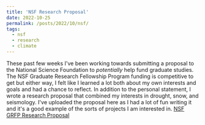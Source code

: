 ```yaml
---
title: 'NSF Research Proposal'
date: 2022-10-25
permalink: /posts/2022/10/nsf/
tags:
  - nsf
  - research
  - climate
---
```

These past few weeks I've been working towards submitting a proposal to the National Science Foundation to *potentially* help fund graduate studies. The NSF Graduate Research Fellowship Program funding is competitive to get but either way, I felt like I learned a lot both about my own interests and goals and had a chance to reflect. In addition to the personal statement, I wrote a research proposal that combined my interests in drought, snow, and seismology. I've uploaded the proposal here as I had a lot of fun writing it and it's a good example of the sorts of projects I am interested in. 
[NSF GRFP Research Proposal](/files/Schmitt_GRFP_Research_Proposal.pdf)